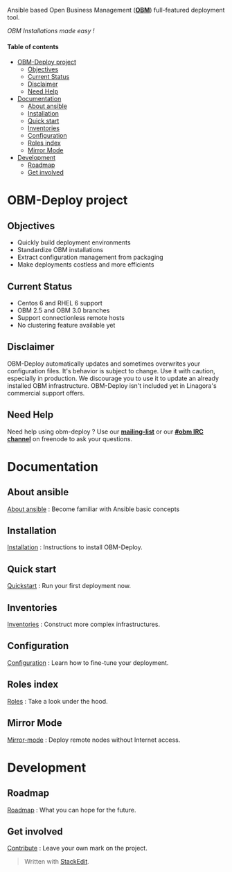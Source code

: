
Ansible based Open Business Management (**[OBM]**) full-featured deployment tool.

*OBM Installations made easy !*

#### Table of contents

<!-- START doctoc generated TOC please keep comment here to allow auto update -->
<!-- DON'T EDIT THIS SECTION, INSTEAD RE-RUN doctoc TO UPDATE -->

- [OBM-Deploy project](#obm-deploy-project)
  - [Objectives](#objectives)
  - [Current Status](#current-status)
  - [Disclaimer](#disclaimer)
  - [Need Help](#need-help)
- [Documentation](#documentation)
  - [About ansible](#about-ansible)
  - [Installation](#installation)
  - [Quick start](#quick-start)
  - [Inventories](#inventories)
  - [Configuration](#configuration)
  - [Roles index](#roles-index)
  - [Mirror Mode](#mirror-mode)
- [Development](#development)
  - [Roadmap](#roadmap)
  - [Get involved](#get-involved)

<!-- END doctoc generated TOC please keep comment here to allow auto update -->

OBM-Deploy project
=================

Objectives
--------------

 - Quickly build deployment environments
 - Standardize OBM installations
 - Extract configuration management from packaging
 - Make deployments costless and more efficients

Current Status
-------------------

 - Centos 6 and RHEL 6 support
 - OBM 2.5 and OBM 3.0 branches
 - Support connectionless remote hosts
 - No clustering feature available yet

Disclaimer
--------------

OBM-Deploy automatically updates and sometimes overwrites your configuration files.
It's behavior is subject to change. Use it with caution, especially in production.
We discourage you to use it to update an already installed OBM infrastructure.
OBM-Deploy isn't included yet in Linagora's commercial support offers.

Need Help
--------------

Need help using obm-deploy ?
Use our **[mailing-list]** or our **[#obm IRC channel]** on freenode to ask your questions.

Documentation
=============

About ansible
------------------

[About ansible](docs/ansible.md) : Become familiar with Ansible basic concepts

Installation
---------------

[Installation](docs/installation.md) : Instructions to install OBM-Deploy.

Quick start
---------------

[Quickstart](docs/quickstart.md) : Run your first deployment now.

Inventories
---------------

[Inventories](docs/inventories.md) : Construct more complex infrastructures.

Configuration
------------------

[Configuration](docs/configuration.md) : Learn how to fine-tune your deployment.

Roles index
---------------

[Roles](docs/roles.md) : Take a look under the hood.

Mirror Mode
----------------

[Mirror-mode](docs/mirror-mode.md) : Deploy remote nodes without Internet access.

Development
===========

Roadmap
------------

[Roadmap](docs/roadmap.md) : What you can hope for the future.

Get involved
-----------------

[Contribute](docs/contribute.md) : Leave your own mark on the project.

> Written with [StackEdit](https://stackedit.io/).

[OBM]: http://obm.org "The new generation of collaborative software"

[mailing-list]: http://obm.org/node/19 "OBM official mailing-list"

[#OBM irc channel]: http://irc.lc/freenode/obm/ "Webchat to official #obm channel on freenode"
